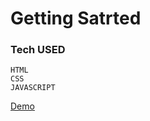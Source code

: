 # Getting Satrted 

### Tech USED

```
HTML
CSS
JAVASCRIPT
```

<a href="https://first1999.netlify.app/">Demo</a>

